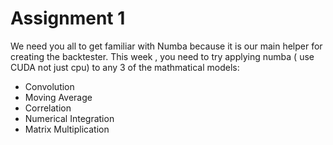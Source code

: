 # Assignment 1

We need you all to get familiar with Numba because it is our main helper for creating the backtester. This week , you need to try applying numba ( use CUDA not just cpu) to any 3 of the mathmatical models:

- Convolution
- Moving Average
- Correlation
- Numerical Integration
- Matrix Multiplication
